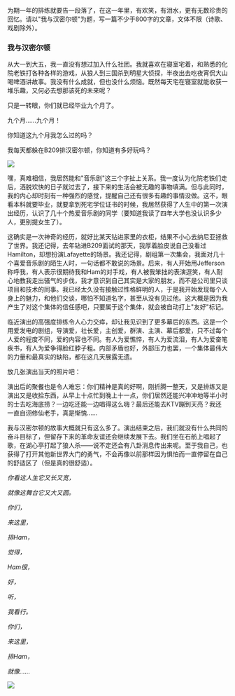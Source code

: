 为期一年的排练就要告一段落了，在这一年里，有欢笑，有泪水，更有无数珍贵的回忆。请以"我与汉密尔顿"为题，写一篇不少于800字的文章，文体不限（诗歌、戏剧除外）。

### 我与汉密尔顿

从大一到大五，我一直没有想过加入什么社团。我就喜欢在寝室宅着，和熟悉的化院老铁打各种各样的游戏，从狼人到三国杀到明星大侦探，半夜出去吃夜宵侃大山喝啤酒讲故事。我没有什么成就，但也没什么烦恼。既然每天宅在寝室就能收获一堆乐趣，又何必去想那该死的未来呢？

只是一转眼，你们就已经毕业九个月了。

九个月……九个月！

你知道这九个月我怎么过的吗？

我每天都躲在B209排汉密尔顿，你知道有多好玩吗？

![](https://daichao1997.github.io/pic/meme/zhangjiahui.png)

嘿，真难相信，我居然能和"音乐剧"这三个字扯上关系。我一度认为化院老铁们走后，洒脱欢快的日子就过去了，接下来的生活会被无趣的事物填满。但与此同时，我的内心却时刻有一种强烈的感觉，提醒自己还有很多有趣的事情没做。这不，眼看本科就要毕业，就要拿到死宅学位证书的时候，我居然获得了人生中的第一次演出经历，认识了几十个热爱音乐剧的同学（要知道我读了四年大学也没认识多少人，更别提女生了）。

这确实是一次神奇的经历，就好比某天钻进家里的衣柜，结果不小心去纳尼亚拯救了世界。我还记得，去年钻进B209面试的那天，我厚着脸皮说自己没看过Hamilton，却想扮演Lafayette的场景。我还记得，剧组第一次集会，我面对几十个喜爱音乐剧的陌生人时，一句话都不敢说的场景。后来，有人开始用Jefferson称呼我，有人表示很期待我和Ham的对手戏，有人被我笨拙的表演逗笑，有人耐心地教我走出骚气的步伐，我才意识到自己其实是大家的朋友，而不是公司里只谈项目和技术的同事。我已经太久没有接触过性格鲜明的人，于是我开始发现每个人身上的魅力，和他们交谈，哪怕不知道名字，甚至从没有见过他。这大概是因为我产生了对这个集体的信任感吧，只要属于这个集体，就会被自动打上"友好"标记。

临近演出的高强度排练令人心力交瘁，却让我见识到了更多幕后的东西。这是一个用爱发电的剧组，导演爱，社长爱，主创爱，群演、主演、幕后都爱，只不过每个人爱的程度不同，爱的内容也不同。有人为爱憔悴，有人为爱流泪，有人为爱奋笔疾书，有人为爱争得脸红脖子粗。内部矛盾也好，外部压力也罢，一个集体最伟大的力量和最真实的缺陷，都在这几天展露无遗。

放几张演出当天的照片吧：

演出后的聚餐也是令人难忘：你们精神是真的好啊，刚折腾一整天，又是排练又是演出又是收拾东西，从早上十点忙到晚上十一点，你们居然还能兴冲冲地等半小时的士去吃海底捞？一边吃还能一边唱得这么嗨？最后还能去KTV蹦到天亮？我还一直自诩修仙老手，真是惭愧……

我与汉密尔顿的故事大概就只有这么多了。演出结束之后，我们就没有什么共同的奋斗目标了，但留存下来的革命友谊还会继续发展下去。我们坐在石舫上唱起了歌，在湖心亭打起了狼人杀——说不定还会有八卦消息传出来呢。至于我自己，也获得了打开其他新世界大门的勇气，不会再像以前那样因为惧怕而一直停留在自己的舒适区了（但是真的很舒适）。

*你看这人生它又长又宽，*

*就像这舞台它又大又圆。*

*你们，*

*来这里，*

*排Ham，*

*觉得，*

*Ham很，*

*好，*

*听，*

*我看行。*

*你们，*

*来这里，*

*排Ham，*

*就像……*

![](https://daichao1997.github.io/pic/meme/xinglexingle.gif)